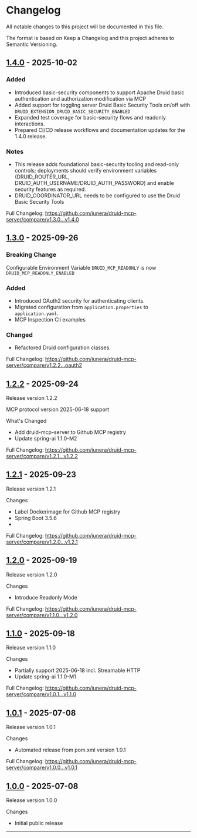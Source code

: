 # Changelog

All notable changes to this project will be documented in this file.

The format is based on Keep a Changelog and this project adheres to Semantic Versioning.

## [1.4.0] - 2025-10-02

### Added
- Introduced basic-security components to support Apache Druid basic authentication and authorization modification via MCP
- Added support for toggling server Druid Basic Security Tools on/off with `DRUID_EXTENSION_DRUID_BASIC_SECURITY_ENABLED`
- Expanded test coverage for basic-security flows and readonly interactions.
- Prepared CI/CD release workflows and documentation updates for the 1.4.0 release.

### Notes
- This release adds foundational basic-security tooling and read-only controls; deployments should verify environment variables (DRUID_ROUTER_URL, DRUID_AUTH_USERNAME/DRUID_AUTH_PASSWORD) and enable security features as required.
- DRUID_COORDINATOR_URL needs to be configured to use the Druid Basic Security Tools

Full Changelog: https://github.com/iunera/druid-mcp-server/compare/v1.3.0...v1.4.0

## [1.3.0] - 2025-09-26

### Breaking Change
Configurable Environment Variable `DRUID_MCP_READONLY` is now `DRUID_MCP_READONLY_ENABLED`

### Added
- Introduced OAuth2 security for authenticating clients.
- Migrated configuration from `application.properties` to `application.yaml`.
- MCP Inspection Cli examples 

### Changed
- Refactored Druid configuration classes.

Full Changelog: https://github.com/iunera/druid-mcp-server/compare/v1.2.2...oauth2

## [1.2.2] - 2025-09-24

Release version 1.2.2

MCP protocol version 2025-06-18 support

What's Changed
- Add druid-mcp-server to Github MCP registry
- Update spring-ai 1.1.0-M2

Full Changelog: https://github.com/iunera/druid-mcp-server/compare/v1.2.1...v1.2.2

## [1.2.1] - 2025-09-23

Release version 1.2.1

Changes
- Label Dockerimage for Github MCP registry
- Spring Boot 3.5.6
- 

Full Changelog: https://github.com/iunera/druid-mcp-server/compare/v1.2.0...v1.2.1

## [1.2.0] - 2025-09-19

Release version 1.2.0

Changes
- Introduce Readonly Mode

Full Changelog: https://github.com/iunera/druid-mcp-server/compare/v1.1.0...v1.2.0

## [1.1.0] - 2025-09-18

Release version 1.1.0

Changes
- Partially support 2025-06-18 incl. Streamable HTTP
- Update spring-ai 1.1.0-M1


Full Changelog: https://github.com/iunera/druid-mcp-server/compare/v1.0.1...v1.1.0

## [1.0.1] - 2025-07-08

Release version 1.0.1

Changes
- Automated release from pom.xml version 1.0.1

Full Changelog: https://github.com/iunera/druid-mcp-server/compare/v1.0.0...v1.0.1

## [1.0.0] - 2025-07-08

Release version 1.0.0

Changes
- Initial public release

---

[1.4.0]: https://github.com/iunera/druid-mcp-server/compare/v1.3.0...v1.4.0
[1.3.0]: https://github.com/iunera/druid-mcp-server/compare/v1.2.2...v1.3.0
[1.2.2]: https://github.com/iunera/druid-mcp-server/releases/tag/v1.2.2
[1.2.1]: https://github.com/iunera/druid-mcp-server/releases/tag/v1.2.1
[1.2.0]: https://github.com/iunera/druid-mcp-server/releases/tag/v1.2.0
[1.1.0]: https://github.com/iunera/druid-mcp-server/releases/tag/v1.1.0
[1.0.1]: https://github.com/iunera/druid-mcp-server/releases/tag/v1.0.1
[1.0.0]: https://github.com/iunera/druid-mcp-server/releases/tag/v1.0.0
